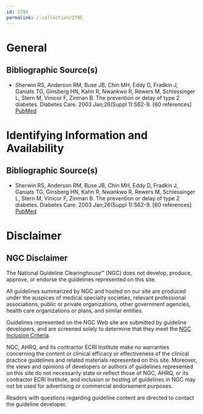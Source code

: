 ```yaml
---
id: 2795
permalink: /:collection/2795
---
```


# General

## Bibliographic Source(s)

- Sherwin RS, Anderson RM, Buse JB, Chin MH, Eddy D, Fradkin J, Ganiats TG, Ginsberg HN, Kahn R, Nwankwo R, Rewers M, Schlessinger L, Stern M, Vinicor F, Zinman B. The prevention or delay of type 2 diabetes. Diabetes Care. 2003 Jan;26(Suppl 1):S62-9. [60 references] [ PubMed ](http://www.ncbi.nlm.nih.gov/entrez/query.fcgi?cmd=Retrieve&db=pubmed&dopt=Abstract&list_uids=12502620)

# Identifying Information and Availability

## Bibliographic Source(s)

- Sherwin RS, Anderson RM, Buse JB, Chin MH, Eddy D, Fradkin J, Ganiats TG, Ginsberg HN, Kahn R, Nwankwo R, Rewers M, Schlessinger L, Stern M, Vinicor F, Zinman B. The prevention or delay of type 2 diabetes. Diabetes Care. 2003 Jan;26(Suppl 1):S62-9. [60 references] [ PubMed ](http://www.ncbi.nlm.nih.gov/entrez/query.fcgi?cmd=Retrieve&db=pubmed&dopt=Abstract&list_uids=12502620)

# Disclaimer

## NGC Disclaimer

The National Guideline Clearinghouse™ (NGC) does not develop, produce, approve, or endorse the guidelines represented on this site.

All guidelines summarized by NGC and hosted on our site are produced under the auspices of medical specialty societies, relevant professional associations, public or private organizations, other government agencies, health care organizations or plans, and similar entities.

Guidelines represented on the NGC Web site are submitted by guideline developers, and are screened solely to determine that they meet the [NGC Inclusion Criteria](/help-and-about/summaries/inclusion-criteria).

NGC, AHRQ, and its contractor ECRI Institute make no warranties concerning the content or clinical efficacy or effectiveness of the clinical practice guidelines and related materials represented on this site. Moreover, the views and opinions of developers or authors of guidelines represented on this site do not necessarily state or reflect those of NGC, AHRQ, or its contractor ECRI Institute, and inclusion or hosting of guidelines in NGC may not be used for advertising or commercial endorsement purposes.

Readers with questions regarding guideline content are directed to contact the guideline developer.

